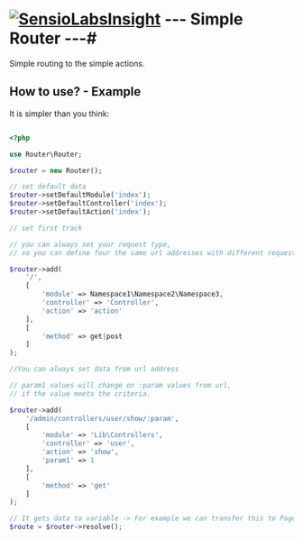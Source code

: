 # [![SensioLabsInsight](https://insight.sensiolabs.com/projects/2976dc02-a08c-4199-ba3a-c1d1dc6af9e5/big.png)](https://insight.sensiolabs.com/projects/2976dc02-a08c-4199-ba3a-c1d1dc6af9e5)     --- Simple Router ---#

Simple routing to the simple actions.

## How to use? - Example ##

It is simpler than you think:

```php

<?php

use Router\Router;

$router = new Router();

// set default data
$router->setDefaultModule('index');
$router->setDefaultController('index');
$router->setDefaultAction('index');

// set first track

// you can always set your request type, 
// so you can define four the same url addresses with different request

$router->add(
    '/',
    [
        'module' => Namespace1\Namespace2\Namespace3,
        'controller' => 'Controller',
        'action' => 'action'
    ],
    [
        'method' => get|post
    ]
);

//You can always set data from url address

// param1 values will change on :param values from url, 
// if the value meets the criteria.

$router->add(
    '/admin/controllers/user/show/:param',
    [
        'module' => 'Lib\Controllers',
        'controller' => 'user',
        'action' => 'show',
        'param1' => 1
    ],
    [
        'method' => 'get'
    ]
);

// It gets data to variable -> For example we can transfer this to PageController or FrontController.
$route = $router->resolve();

```